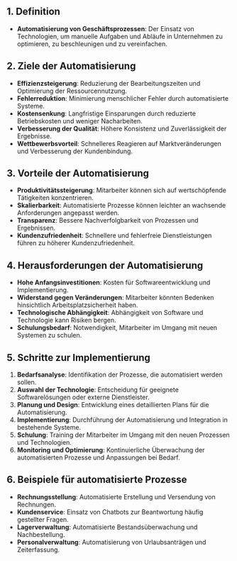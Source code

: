 ## 1. Definition
- **Automatisierung von Geschäftsprozessen**: Der Einsatz von Technologien, um manuelle Aufgaben und Abläufe in Unternehmen zu optimieren, zu beschleunigen und zu vereinfachen.

## 2. Ziele der Automatisierung
- **Effizienzsteigerung**: Reduzierung der Bearbeitungszeiten und Optimierung der Ressourcennutzung.
- **Fehlerreduktion**: Minimierung menschlicher Fehler durch automatisierte Systeme.
- **Kostensenkung**: Langfristige Einsparungen durch reduzierte Betriebskosten und weniger Nacharbeiten.
- **Verbesserung der Qualität**: Höhere Konsistenz und Zuverlässigkeit der Ergebnisse.
- **Wettbewerbsvorteil**: Schnelleres Reagieren auf Marktveränderungen und Verbesserung der Kundenbindung.

## 3. Vorteile der Automatisierung
- **Produktivitätssteigerung**: Mitarbeiter können sich auf wertschöpfende Tätigkeiten konzentrieren.
- **Skalierbarkeit**: Automatisierte Prozesse können leichter an wachsende Anforderungen angepasst werden.
- **Transparenz**: Bessere Nachverfolgbarkeit von Prozessen und Ergebnissen.
- **Kundenzufriedenheit**: Schnellere und fehlerfreie Dienstleistungen führen zu höherer Kundenzufriedenheit.

## 4. Herausforderungen der Automatisierung
- **Hohe Anfangsinvestitionen**: Kosten für Softwareentwicklung und Implementierung.
- **Widerstand gegen Veränderungen**: Mitarbeiter könnten Bedenken hinsichtlich Arbeitsplatzsicherheit haben.
- **Technologische Abhängigkeit**: Abhängigkeit von Software und Technologie kann Risiken bergen.
- **Schulungsbedarf**: Notwendigkeit, Mitarbeiter im Umgang mit neuen Systemen zu schulen.

## 5. Schritte zur Implementierung
1. **Bedarfsanalyse**: Identifikation der Prozesse, die automatisiert werden sollen.
2. **Auswahl der Technologie**: Entscheidung für geeignete Softwarelösungen oder externe Dienstleister.
3. **Planung und Design**: Entwicklung eines detaillierten Plans für die Automatisierung.
4. **Implementierung**: Durchführung der Automatisierung und Integration in bestehende Systeme.
5. **Schulung**: Training der Mitarbeiter im Umgang mit den neuen Prozessen und Technologien.
6. **Monitoring und Optimierung**: Kontinuierliche Überwachung der automatisierten Prozesse und Anpassungen bei Bedarf.

## 6. Beispiele für automatisierte Prozesse
- **Rechnungsstellung**: Automatisierte Erstellung und Versendung von Rechnungen.
- **Kundenservice**: Einsatz von Chatbots zur Beantwortung häufig gestellter Fragen.
- **Lagerverwaltung**: Automatisierte Bestandsüberwachung und Nachbestellung.
- **Personalverwaltung**: Automatisierung von Urlaubsanträgen und Zeiterfassung.
